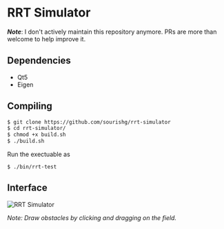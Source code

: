# RRT Simulator

_**Note**_: I don't actively maintain this repository anymore. PRs are more than welcome to help improve it.

## Dependencies
* Qt5
* Eigen

## Compiling
```bash
$ git clone https://github.com/sourishg/rrt-simulator
$ cd rrt-simulator/
$ chmod +x build.sh
$ ./build.sh
```
Run the exectuable as
```
$ ./bin/rrt-test
```
## Interface

![RRT Simulator](imgs/rrt-sim.png)

*Note: Draw obstacles by clicking and dragging on the field.*
